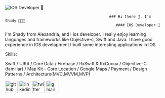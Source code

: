 ![IOS Developer ](https://developer.apple.com/news/images/og/apple-developer-og.png)

                                                   ### Hi there 👋, I'm Shady 🧑🏻‍💻
                                                      #### IOS Developer 


I'm Shady from Alexandria, and I ios developer. I really enjoy learning languages and frameworks like Objective-c, Swift and Java. I have good experience in IOS development I built some interesting applications in IOS

Skills: 

Swift / UIKit / Core Data / Firebase / RxSwift & RxCocoa / Objective-C (familiar) / Map Kit - Core Location / Google Maps / Payment / Design Patterns / Architecture(MVC,MVVM,MVP)



[<img src='https://cdn.jsdelivr.net/npm/simple-icons@3.0.1/icons/github.svg' alt='github' height='40'>](https://github.com/shadyelattar7)  [<img src='https://cdn.jsdelivr.net/npm/simple-icons@3.0.1/icons/linkedin.svg' alt='linkedin' height='40'>](https://www.linkedin.com/in/https://www.linkedin.com/in/shady-elattar//)  [<img src='https://cdn.jsdelivr.net/npm/simple-icons@3.0.1/icons/twitter.svg' alt='twitter' height='40'>](https://twitter.com/ShadiElattar)  [<img src='https://cdn.jsdelivr.net/npm/simple-icons@3.0.1/icons/gmail.svg' alt='gmail' height='40'>](shadyelattar94@gmail.com)  


